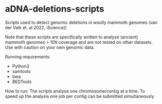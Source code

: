 # aDNA-deletions-scripts
Scripts used to detect genomic deletions in woolly mammoth genomes (van der Valk et. al 2022, iScience))

Note that these scripts are specifically written to analyse (ancient) mammoth genomes > 10X coverage and are not tested on other datasets. Use with caution on your own genomic data.

Running requirements:
  - Python3
  - samtools
  - bwa
  - BEDTools

How to run:
The scripts analyse one chromosome/contig at a time. To speed up the analysis one job per contig can be submitted simultaneously
